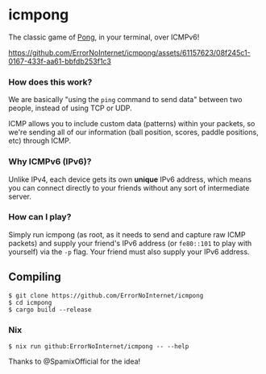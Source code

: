 # icmpong
The classic game of [Pong](https://en.wikipedia.org/wiki/Pong), in your terminal, over ICMPv6!

https://github.com/ErrorNoInternet/icmpong/assets/61157623/08f245c1-0167-433f-aa61-bbfdb253f1c3

### How does this work?
We are basically "using the `ping` command to send data" between two people, instead of using TCP or UDP.

ICMP allows you to include custom data (patterns) within your packets, so we're sending all of our information (ball position, scores, paddle positions, etc) through ICMP.

### Why ICMPv6 (IPv6)?
Unlike IPv4, each device gets its own **unique** IPv6 address, which means you can connect directly to your friends without any sort of intermediate server.

### How can I play?
Simply run icmpong (as root, as it needs to send and capture raw ICMP packets) and supply your friend's IPv6 address (or `fe80::101` to play with yourself) via the `-p` flag. Your friend must also supply your IPv6 address.

## Compiling
```shell
$ git clone https://github.com/ErrorNoInternet/icmpong
$ cd icmpong
$ cargo build --release
```

### Nix
```shell
$ nix run github:ErrorNoInternet/icmpong -- --help
```

Thanks to @SpamixOfficial for the idea!
